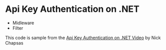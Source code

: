 # Api Key Authentication on .NET
- Midleware
- Filter

This code is sample from the [Api Key Authentication on .NET Video]() by Nick Chapsas